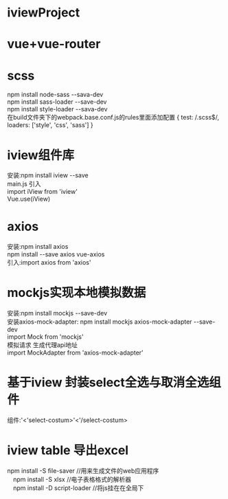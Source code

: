 # iviewProject
# vue+vue-router
# scss
  npm install node-sass --sava-dev
  <br/>
  npm install sass-loader --save-dev
  <br/>
  npm install style-loader --sava-dev
  <br/>
  在build文件夹下的webpack.base.conf.js的rules里面添加配置
  {
    test: /\.scss$/,
    loaders: ['style', 'css', 'sass']
  }
# iview组件库
  安装:npm install iview --save
  <br/>
  main.js 引入
  <br/>
  import iView from 'iview'
  <br/>
  Vue.use(iView)
# axios
  安装:npm install axios
  <br/>
  npm install --save axios vue-axios
  <br/>
  引入:import axios from 'axios'
# mockjs实现本地模拟数据
  安装:npm install mockjs --save-dev
  <br/>
  安装axios-mock-adapter: npm install mockjs axios-mock-adapter --save-dev
  <br/>
  import Mock from 'mockjs'
  <br/>
  模拟请求 生成代理api地址
  <br/>
  import MockAdapter from 'axios-mock-adapter'
# 基于iview 封装select全选与取消全选组件
  组件:'<'select-costum>'<'/select-costum>
# iview table 导出excel
  npm install -S file-saver //用来生成文件的web应用程序
  <br/>
　npm install -S xlsx //电子表格格式的解析器
 <br/>
　npm install -D script-loader //将js挂在在全局下
